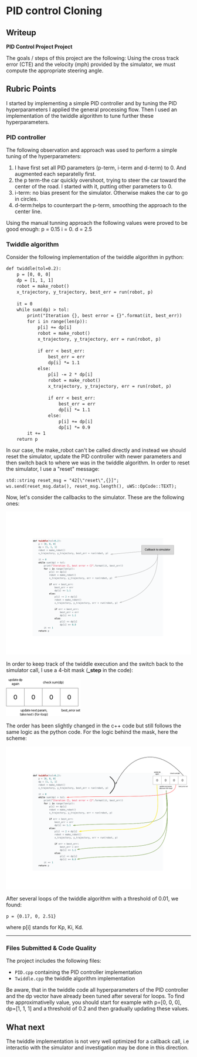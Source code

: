 # **PID control Cloning** 

## Writeup


**PID Control Project Project**

The goals / steps of this project are the following:
Using the cross track error (CTE) and the velocity (mph) provided by the simulator, we must compute the appropriate steering angle.


[//]: # (Image References)

[image1]: ./output/Artboard.png "Callbacks to simulator"
[image2]: ./output/bit_mask.png "Callbacks to simulator"
[image3]: ./output/twiddle_mask.png "Twiddle - mask"


## Rubric Points
I started by implementing a simple PID controller and by tuning the PID hyperparameters I applied the general processing flow.
Then I used an implementation of the twiddle algorithm to tune further these hyperparameters.

### PID controller
The following observation and approach was used to perform a simple tuning of the hyperparameters:
1) I have first set all PID parameters (p-term, i-term and d-term) to 0. And augmented each separatelly first.
2) the p term-the car quickly overshoot, trying to steer the car toward the center of the road.
I started with it, putting other parameters to 0.
3) i-term: no bias present for the simulator. Otherwise makes the car to go in circles.
4) d-term:helps to counterpart the p-term, smoothing the approach to the center line.

Using the manual tunning approach the following values were proved to be good enough:
p = 0.15
i = 0.
d = 2.5

### Twiddle algorithm
Consider the following implementation of the twiddle algorithm in python:

```
def twiddle(tol=0.2): 
    p = [0, 0, 0]
    dp = [1, 1, 1]
    robot = make_robot()
    x_trajectory, y_trajectory, best_err = run(robot, p)

    it = 0
    while sum(dp) > tol:
        print("Iteration {}, best error = {}".format(it, best_err))
        for i in range(len(p)):
            p[i] += dp[i]
            robot = make_robot()
            x_trajectory, y_trajectory, err = run(robot, p)

            if err < best_err:
                best_err = err
                dp[i] *= 1.1
            else:
                p[i] -= 2 * dp[i]
                robot = make_robot()
                x_trajectory, y_trajectory, err = run(robot, p)

                if err < best_err:
                    best_err = err
                    dp[i] *= 1.1
                else:
                    p[i] += dp[i]
                    dp[i] *= 0.9
        it += 1
    return p
```

In our case, the make_robot can't be called directly and instead we should reset the simulator, update the PID controller with newer parameters and then switch back to where we was in the twiddle algorithm.
In order to reset the simulator, I use a "reset" message:

```
std::string reset_msg = "42[\"reset\",{}]";
ws.send(reset_msg.data(), reset_msg.length(), uWS::OpCode::TEXT);
```

Now, let's consider the callbacks to the simulator. These are the following ones:

![alt text][image1]

In order to keep track of the twiddle execution and the switch back to the simulator call, I use a 4-bit mask (**_step** in the code):

![alt text][image2]

The order has been slightly changed in the c++ code but still follows the same logic as the python code. For the logic behind the mask, here the scheme:

![alt text][image3]

After several loops of the twiddle algorithm with a threshold of 0.01, we found:
```
p = {0.17, 0, 2.51}
```
where p[i] stands for Kp, Ki, Kd.

---
### Files Submitted & Code Quality

The project includes the following files:
* `PID.cpp` containing the PID controller implementation
* `Twiddle.cpp` the twiddle algorithm implementation

Be aware, that in the twiddle code all hyperparameters of the PID controller and the dp vector have already been tuned after several for loops.
To find the approximativelly value, you should start for example with p=[0, 0, 0], dp=[1, 1, 1] and a threshold of 0.2 and then gradually updating these values.

## What next
The twiddle implementation is not very well optimized for a callback call, i.e interactio with the simulator and investigation may be done in this direction.
